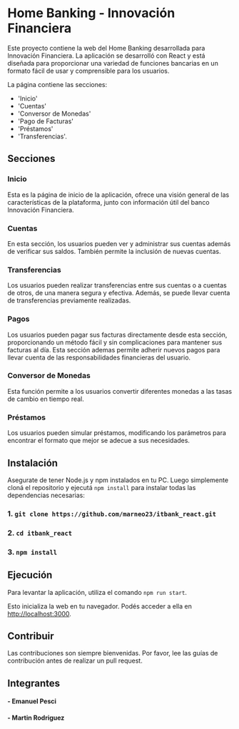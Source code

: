 # Home Banking - Innovación Financiera

Este proyecto contiene la web del Home Banking desarrollada para Innovación Financiera. La aplicación se desarrolló con React y está diseñada para proporcionar una variedad de funciones bancarias en un formato fácil de usar y comprensible para los usuarios.

La página contiene las secciones:

- 'Inicio'
- 'Cuentas'
- 'Conversor de Monedas'
- 'Pago de Facturas'
- 'Préstamos'
- 'Transferencias'.

## Secciones

### Inicio

Esta es la página de inicio de la aplicación, ofrece una visión general de las características de la plataforma, junto con información útil del banco Innovación Financiera.

### Cuentas
En esta sección, los usuarios pueden ver y administrar sus cuentas además de verificar sus saldos. También permite la inclusión de nuevas cuentas.

### Transferencias
Los usuarios pueden realizar transferencias entre sus cuentas o a cuentas de otros, de una manera segura y efectiva. Además, se puede llevar cuenta de transferencias previamente realizadas.

### Pagos
Los usuarios pueden pagar sus facturas directamente desde esta sección, proporcionando un método fácil y sin complicaciones para mantener sus facturas al día. Esta sección ademas permite adherir nuevos pagos para llevar cuenta de las responsabilidades financieras del usuario.

### Conversor de Monedas
Esta función permite a los usuarios convertir diferentes monedas a las tasas de cambio en tiempo real.

### Préstamos
Los usuarios pueden simular préstamos, modificando los parámetros para encontrar el formato que mejor se adecue a sus necesidades.


## Instalación

Asegurate de tener Node.js y npm instalados en tu PC.
Luego simplemente cloná el repositorio y ejecutá `npm install` para instalar todas las dependencias necesarias:

### 1. `git clone https://github.com/marneo23/itbank_react.git`
### 2. `cd itbank_react`
### 3. `npm install`


## Ejecución

Para levantar la aplicación, utiliza el comando `npm run start`.

Esto inicializa la web en tu navegador. Podés acceder a ella en [http://localhost:3000](http://localhost:3000).


## Contribuir

Las contribuciones son siempre bienvenidas. Por favor, lee las guías de contribución antes de realizar un pull request.


## Integrantes
#### - Emanuel Pesci
#### - Martin Rodriguez
